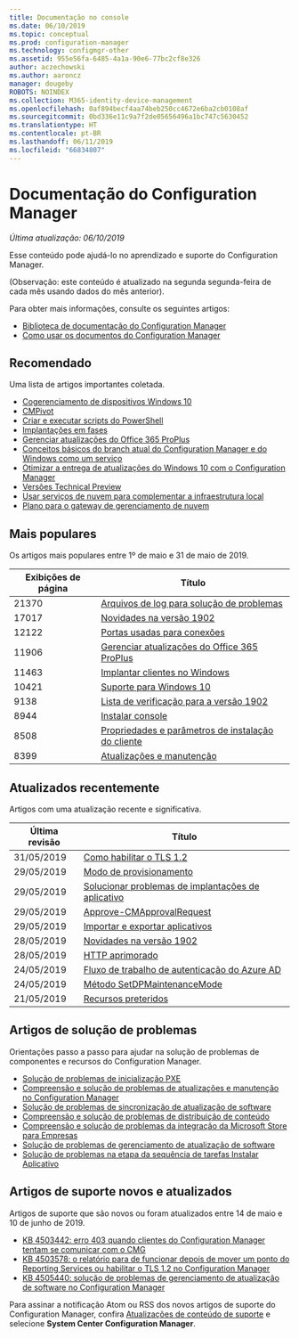 ```yaml
---
title: Documentação no console
ms.date: 06/10/2019
ms.topic: conceptual
ms.prod: configuration-manager
ms.technology: configmgr-other
ms.assetid: 955e56fa-6485-4a1a-90e6-77bc2cf8e326
author: aczechowski
ms.author: aaroncz
manager: dougeby
ROBOTS: NOINDEX
ms.collection: M365-identity-device-management
ms.openlocfilehash: 0af894becf4aa74beb250cc4672e6ba2cb0108af
ms.sourcegitcommit: 0bd336e11c9a7f2de05656496a1bc747c5630452
ms.translationtype: HT
ms.contentlocale: pt-BR
ms.lasthandoff: 06/11/2019
ms.locfileid: "66834807"
---
```

<!-- 
- Feature 1357546
- This page displays in-console, under the Community workspace, Documentation node. 
- Don't use any relative links; must be full https://docs.microsoft.com and language neutral
- Process: https://microsoft.sharepoint.com/teams/ConfigMgr/Documents/ContentPub/Data%20collection%20process%20for%20Feature%201357546%20In-console%20documentation.docx?web=1
-->

# <a name="configuration-manager-documentation"></a>Documentação do Configuration Manager

*Última atualização: 06/10/2019*

Esse conteúdo pode ajudá-lo no aprendizado e suporte do Configuration Manager.

(Observação: este conteúdo é atualizado na segunda segunda-feira de cada mês usando dados do mês anterior).

Para obter mais informações, consulte os seguintes artigos:

- [Biblioteca de documentação do Configuration Manager](https://docs.microsoft.com/sccm)  
- [Como usar os documentos do Configuration Manager](https://docs.microsoft.com/sccm/core/understand/use-docs)

## <a name="recommended"></a>Recomendado

Uma lista de artigos importantes coletada.

- [Cogerenciamento de dispositivos Windows 10](https://docs.microsoft.com/sccm/comanage/overview)  
- [CMPivot](https://docs.microsoft.com/sccm/core/servers/manage/cmpivot)  
- [Criar e executar scripts do PowerShell](https://docs.microsoft.com/sccm/apps/deploy-use/create-deploy-scripts)  
- [Implantações em fases](https://docs.microsoft.com/sccm/osd/deploy-use/create-phased-deployment-for-task-sequence)  
- [Gerenciar atualizações do Office 365 ProPlus](https://docs.microsoft.com/sccm/sum/deploy-use/manage-office-365-proplus-updates)  
- [Conceitos básicos do branch atual do Configuration Manager e do Windows como um serviço](https://docs.microsoft.com/sccm/core/understand/configuration-manager-and-windows-as-service)
- [Otimizar a entrega de atualizações do Windows 10 com o Configuration Manager](https://docs.microsoft.com/sccm/sum/deploy-use/optimize-windows-10-update-delivery)
- [Versões Technical Preview](https://docs.microsoft.com/sccm/core/get-started/technical-preview)
- [Usar serviços de nuvem para complementar a infraestrutura local](https://docs.microsoft.com/sccm/core/understand/use-cloud-services)
- [Plano para o gateway de gerenciamento de nuvem](https://docs.microsoft.com/sccm/core/clients/manage/plan-cloud-management-gateway)

## <a name="trending"></a>Mais populares

Os artigos mais populares entre 1º de maio e 31 de maio de 2019.

| Exibições de página | Título |
|------------|-------|
| 21370 | [Arquivos de log para solução de problemas](https://docs.microsoft.com/sccm/core/plan-design/hierarchy/log-files) |
| 17017 | [Novidades na versão 1902](https://docs.microsoft.com/sccm/core/plan-design/changes/whats-new-in-version-1902) |
| 12122 | [Portas usadas para conexões](https://docs.microsoft.com/sccm/core/plan-design/hierarchy/ports) |
| 11906 | [Gerenciar atualizações do Office 365 ProPlus](https://docs.microsoft.com/sccm/sum/deploy-use/manage-office-365-proplus-updates) |
| 11463 | [Implantar clientes no Windows](https://docs.microsoft.com/sccm/core/clients/deploy/deploy-clients-to-windows-computers) |
| 10421 | [Suporte para Windows 10](https://docs.microsoft.com/sccm/core/plan-design/configs/support-for-windows-10) |
| 9138 | [Lista de verificação para a versão 1902](https://docs.microsoft.com/sccm/core/servers/manage/checklist-for-installing-update-1902) |
| 8944 | [Instalar console](https://docs.microsoft.com/sccm/core/servers/deploy/install/install-consoles) |
| 8508 | [Propriedades e parâmetros de instalação do cliente](https://docs.microsoft.com/sccm/core/clients/deploy/about-client-installation-properties) |
| 8399 | [Atualizações e manutenção](https://docs.microsoft.com/sccm/core/servers/manage/updates) |

## <a name="recently-updated"></a>Atualizados recentemente

Artigos com uma atualização recente e significativa.

| Última revisão | Título |
|---------------|-------|
| 31/05/2019 | [Como habilitar o TLS 1.2](https://docs.microsoft.com/sccm/core/plan-design/security/enable-tls-1-2) |
| 29/05/2019 | [Modo de provisionamento](https://docs.microsoft.com/sccm/osd/understand/provisioning-mode) |
| 29/05/2019 | [Solucionar problemas de implantações de aplicativo](https://docs.microsoft.com/sccm/apps/deploy-use/troubleshoot-application-deployment) |
| 29/05/2019 | [Approve-CMApprovalRequest](https://docs.microsoft.com/powershell/module/configurationmanager/approve-cmapprovalrequest) |
| 29/05/2019 | [Importar e exportar aplicativos](https://docs.microsoft.com/sccm/apps/deploy-use/import-export-applications) |
| 28/05/2019 | [Novidades na versão 1902](https://docs.microsoft.com/sccm/core/plan-design/changes/whats-new-in-version-1902) |
| 28/05/2019 | [HTTP aprimorado](https://docs.microsoft.com/sccm/core/plan-design/hierarchy/enhanced-http) |
| 24/05/2019 | [Fluxo de trabalho de autenticação do Azure AD](https://docs.microsoft.com/sccm/core/clients/manage/azure-ccmsetup) |
| 24/05/2019 | [Método SetDPMaintenanceMode](https://docs.microsoft.com/sccm/develop/reference/core/servers/configure/setdpmaintenancemode-method-in-class-sms-distributionpointinfo) |
| 21/05/2019 | [Recursos preteridos](https://docs.microsoft.com/sccm/core/plan-design/changes/deprecated/removed-and-deprecated-cmfeatures) |

## <a name="troubleshooting-articles"></a>Artigos de solução de problemas

Orientações passo a passo para ajudar na solução de problemas de componentes e recursos do Configuration Manager.

- [Solução de problemas de inicialização PXE](https://support.microsoft.com/help/4468612)
- [Compreensão e solução de problemas de atualizações e manutenção no Configuration Manager](https://support.microsoft.com/help/4490424)
- [Solução de problemas de sincronização de atualização de software](https://support.microsoft.com/help/10059)
- [Compreensão e solução de problemas de distribuição de conteúdo](https://support.microsoft.com/help/4482728)
- [Compreensão e solução de problemas da integração da Microsoft Store para Empresas](https://support.microsoft.com/help/4010214)
- [Solução de problemas de gerenciamento de atualização de software](https://support.microsoft.com/help/10680)
- [Solução de problemas na etapa da sequência de tarefas Instalar Aplicativo](https://support.microsoft.com/help/18408/)

## <a name="new-and-updated-support-articles"></a>Artigos de suporte novos e atualizados

Artigos de suporte que são novos ou foram atualizados entre 14 de maio e 10 de junho de 2019.

- [KB 4503442: erro 403 quando clientes do Configuration Manager tentam se comunicar com o CMG](https://support.microsoft.com/help/4503442)
- [KB 4503578: o relatório para de funcionar depois de mover um ponto do Reporting Services ou habilitar o TLS 1.2 no Configuration Manager](https://support.microsoft.com/help/4503578)
- [KB 4505440: solução de problemas de gerenciamento de atualização de software no Configuration Manager](https://support.microsoft.com/help/4505440)

Para assinar a notificação Atom ou RSS dos novos artigos de suporte do Configuration Manager, confira [Atualizações de conteúdo de suporte](https://support.microsoft.com/help/4089498/) e selecione **System Center Configuration Manager**.  
